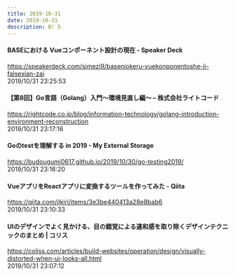 ```yaml
---
title: 2019-10-31
date: 2019-10-31
description: B! 5
---
```


#### BASEにおける Vueコンポーネント設計の現在 - Speaker Deck
https://speakerdeck.com/simezi9/baseniokeru-vuekonponentoshe-ji-falsexian-zai<br>
2019/10/31 23:25:53<br>


#### 【第8回】Go言語（Golang）入門～環境見直し編～ – 株式会社ライトコード
https://rightcode.co.jp/blog/information-technology/golang-introduction-environment-reconstruction<br>
2019/10/31 23:17:16<br>


#### Goのtestを理解する in 2019 - My External Storage
https://budougumi0617.github.io/2019/10/30/go-testing2019/<br>
2019/10/31 23:16:20<br>


#### VueアプリをReactアプリに変換するツールを作ってみた - Qiita
https://qiita.com/jlkiri/items/3e3be440413a28e8bab6<br>
2019/10/31 23:10:33<br>


####   UIのデザインでよく見かける、目の錯覚による違和感を取り除くデザインテクニックのまとめ | コリス
https://coliss.com/articles/build-websites/operation/design/visually-distorted-when-ui-looks-all.html<br>
2019/10/31 23:07:12<br>



